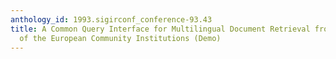 ```yaml
---
anthology_id: 1993.sigirconf_conference-93.43
title: A Common Query Interface for Multilingual Document Retrieval from Databases
  of the European Community Institutions (Demo)
---
```

